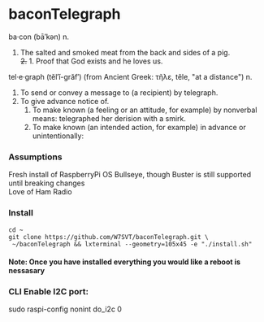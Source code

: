 # baconTelegraph
ba·con  (bā′kən)
n.<br>
1. The salted and smoked meat from the back and sides of a pig. <br> 
~~2.~~ 1. Proof that God exists and he loves us.  

tel·e·graph  (tĕl′ĭ-grăf′) (from Ancient Greek: τῆλε, têle, "at a distance")
n.<br>
1. To send or convey a message to (a recipient) by telegraph.
1. To give advance notice of.
   1. To make known (a feeling or an attitude, for example) by nonverbal means: telegraphed her derision with a smirk.
   1. To make known (an intended action, for example) in advance or unintentionally:

### Assumptions
Fresh install of RaspberryPi OS Bullseye, though Buster is still supported until breaking changes
<br>Love of Ham Radio

### Install
```
cd ~
git clone https://github.com/W7SVT/baconTelegraph.git \
 ~/baconTelegraph && lxterminal --geometry=105x45 -e "./install.sh"
```

#### Note: Once you have installed everything you would like a reboot is nessasary
### CLI Enable I2C port:

sudo raspi-config nonint do_i2c 0
